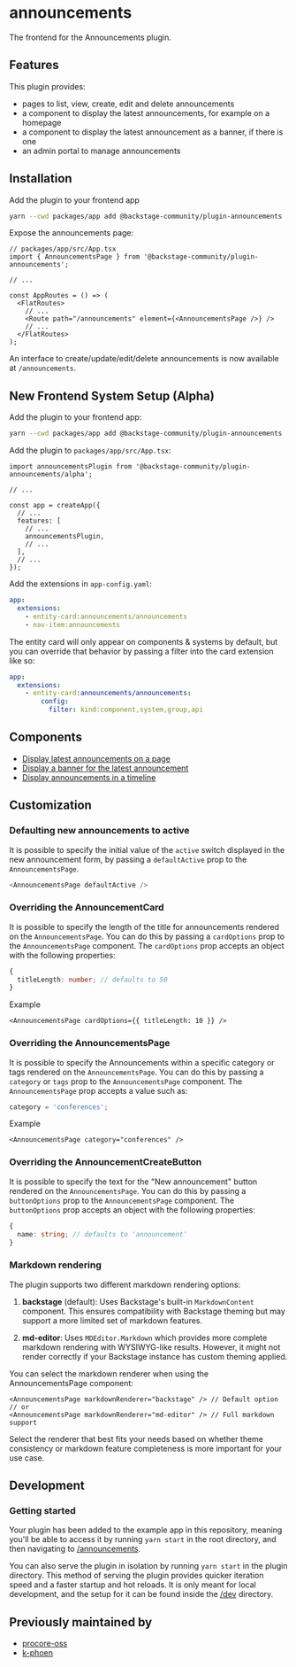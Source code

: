 # announcements

The frontend for the Announcements plugin.

## Features

This plugin provides:

- pages to list, view, create, edit and delete announcements
- a component to display the latest announcements, for example on a homepage
- a component to display the latest announcement as a banner, if there is one
- an admin portal to manage announcements

## Installation

Add the plugin to your frontend app

```bash
yarn --cwd packages/app add @backstage-community/plugin-announcements
```

Expose the announcements page:

```tsx
// packages/app/src/App.tsx
import { AnnouncementsPage } from '@backstage-community/plugin-announcements';

// ...

const AppRoutes = () => (
  <FlatRoutes>
    // ...
    <Route path="/announcements" element={<AnnouncementsPage />} />
    // ...
  </FlatRoutes>
);
```

An interface to create/update/edit/delete announcements is now available at `/announcements`.

## New Frontend System Setup (Alpha)

Add the plugin to your frontend app:

```bash
yarn --cwd packages/app add @backstage-community/plugin-announcements
```

Add the plugin to `packages/app/src/App.tsx`:

```tsx
import announcementsPlugin from '@backstage-community/plugin-announcements/alpha';

// ...

const app = createApp({
  // ...
  features: [
    // ...
    announcementsPlugin,
    // ...
  ],
  // ...
});
```

Add the extensions in `app-config.yaml`:

```yaml
app:
  extensions:
    - entity-card:announcements/announcements
    - nav-item:announcements
```

The entity card will only appear on components & systems by default, but you can override that
behavior by passing a filter into the card extension like so:

```yaml
app:
  extensions:
    - entity-card:announcements/announcements:
        config:
          filter: kind:component,system,group,api
```

## Components

- [Display latest announcements on a page](./docs/latest-announcements-on-page.md)
- [Display a banner for the latest announcement](./docs/latest-announcement-banner.md)
- [Display announcements in a timeline](./docs/announcement-timeline.md)

## Customization

### Defaulting new announcements to active

It is possible to specify the initial value of the `active` switch displayed in the new announcement form, by passing a `defaultActive` prop to the `AnnouncementsPage`.

```ts
<AnnouncementsPage defaultActive />
```

### Overriding the AnnouncementCard

It is possible to specify the length of the title for announcements rendered on the `AnnouncementsPage`. You can do this by passing a `cardOptions` prop to the `AnnouncementsPage` component. The `cardOptions` prop accepts an object with the following properties:

```ts
{
  titleLength: number; // defaults to 50
}
```

Example

```tsx
<AnnouncementsPage cardOptions={{ titleLength: 10 }} />
```

### Overriding the AnnouncementsPage

It is possible to specify the Announcements within a specific category or tags rendered on the `AnnouncementsPage`. You can do this by passing a `category` or `tags` prop to the `AnnouncementsPage` component. The `AnnouncementsPage` prop accepts a value such as:

```ts
category = 'conferences';
```

Example

```tsx
<AnnouncementsPage category="conferences" />
```

### Overriding the AnnouncementCreateButton

It is possible to specify the text for the "New announcement" button rendered on the `AnnouncementsPage`. You can do this by passing a `buttonOptions` prop to the `AnnouncementsPage` component. The `buttonOptions` prop accepts an object with the following properties:

```ts
{
  name: string; // defaults to 'announcement'
}
```

### Markdown rendering

The plugin supports two different markdown rendering options:

1. **backstage** (default): Uses Backstage's built-in `MarkdownContent` component. This ensures compatibility with Backstage theming but may support a more limited set of markdown features.

2. **md-editor**: Uses `MDEditor.Markdown` which provides more complete markdown rendering with WYSIWYG-like results. However, it might not render correctly if your Backstage instance has custom theming applied.

You can select the markdown renderer when using the AnnouncementsPage component:

```tsx
<AnnouncementsPage markdownRenderer="backstage" /> // Default option
// or
<AnnouncementsPage markdownRenderer="md-editor" /> // Full markdown support
```

Select the renderer that best fits your needs based on whether theme consistency or markdown feature completeness is more important for your use case.

## Development

### Getting started

Your plugin has been added to the example app in this repository, meaning you'll be able to access it by running `yarn start` in the root directory, and then navigating to [/announcements](http://localhost:3000/announcements).

You can also serve the plugin in isolation by running `yarn start` in the plugin directory.
This method of serving the plugin provides quicker iteration speed and a faster startup and hot reloads.
It is only meant for local development, and the setup for it can be found inside the [/dev](./dev) directory.

## Previously maintained by

- [procore-oss](https://github.com/procore-oss/backstage-plugin-announcements/tree/main/plugins/announcements)
- [k-phoen](https://github.com/K-Phoen/backstage-plugin-announcements/tree/main/plugins/announcements)
